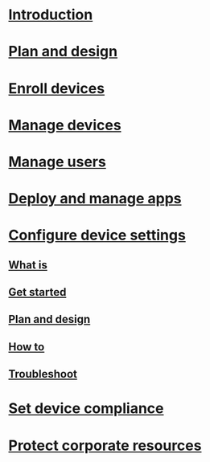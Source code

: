 # [Introduction](/intune-azure/introduction/what-is-microsoft-intune)
# [Plan and design](/intune-azure/plan-and-design/get-started)
# [Enroll devices](/intune-azure/enroll-devices/what-is)
# [Manage devices](/intune-azure/manage-devices/what-is)
# [Manage users](/intune-azure/manage-users/what-is)
# [Deploy and manage apps](/intune-azure/deploy-apps/what-is)
# [Configure device settings](/intune-azure/device-settings/what-is)
## [What is](/intune-azure/device-settings/what-is)
## [Get started](/intune-azure/device-settings/get-started)
## [Plan and design](/intune-azure/device-settings/plan-and-design)
## [How to](/intune-azure/device-settings/how-to)
## [Troubleshoot](/intune-azure/device-settings/troubleshooting)
# [Set device compliance](/intune-azure/device-compliance/what-is)
# [Protect corporate resources](/intune-azure/protect-resources/what-is)


